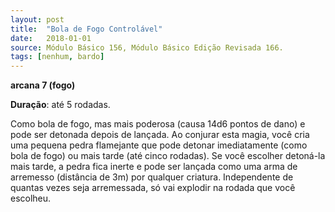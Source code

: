 ```yaml
---
layout: post
title:  "Bola de Fogo Controlável"
date:   2018-01-01
source: Módulo Básico 156, Módulo Básico Edição Revisada 166.
tags: [nenhum, bardo]
---
```


**arcana 7 (fogo)**

**Duração**: até 5 rodadas.

Como bola de fogo, mas mais poderosa (causa 14d6 pontos de dano) e pode ser detonada depois de lançada.
Ao conjurar esta magia, você cria uma pequena pedra flamejante que pode detonar imediatamente (como bola de fogo) ou mais tarde (até cinco rodadas). Se você escolher detoná-la mais tarde, a pedra fica inerte e pode ser lançada como uma arma de arremesso (distância de 3m) por qualquer criatura. Independente de quantas vezes seja arremessada, só vai explodir na rodada que você escolheu.
